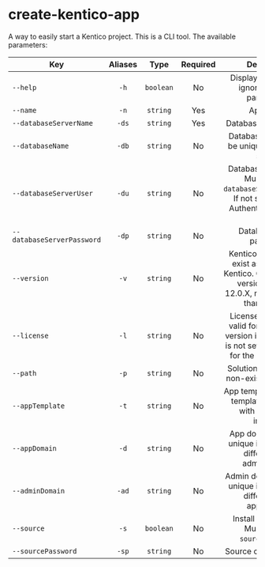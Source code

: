 # create-kentico-app

A way to easily start a Kentico project. This is a CLI tool. The available parameters:

| Key | Aliases | Type | Required | Description |
| --------------------- |:---------:|:---------:|:---------:|:----------------------:|
| `--help` | `-h` | `boolean` | No | Display help text and ignore any other parameters. |
| `--name` | `-n` | `string` | Yes | App name. |
| `--databaseServerName` | `-ds`| `string` | Yes | Database server name. |
| `--databaseName` | `-db`| `string` | No | Database name. Must be unique in database server. |
| `--databaseServerUser` | `-du`| `string` | No | Database server user. Must also set `databaseServerPassword`. If not set, Windows Authentication will be used. |
| `--databaseServerPassword` | `-dp`| `string` | No | Database server password. |
| `--version` | `-v` | `string` | No | Kentico version. Must exist as a version of Kentico. Can be a partial version like 12. If 12.0.X, must be greater than 12.0.29. |
| `--license` | `-l`| `string` | No | License key. Must be valid for the version if version is set. If version is not set, must be valid for the latest version. |
| `--path` | `-p` | `string` | No | Solution path. Must be non-existent or empty. |
| `--appTemplate` | `-t` | `string` | No | App template. Must be a template that comes with the Kentico installer. |
| `--appDomain` | `-d` | `string` | No | App domain. Must be unique in local IIS and different from adminDomain. |
| `--adminDomain` | `-ad` | `string` | No | Admin domain. Must be unique in local IIS and different from appDomain. |
| `--source` | `-s` | `boolean` | No | Install source code. Must also set `sourcePassword`. |
| `--sourcePassword` | `-sp`| `string` | No | Source code password. |